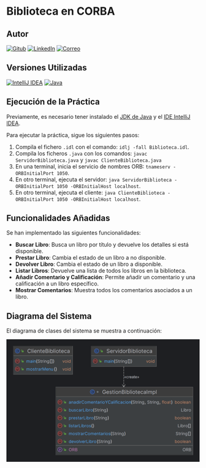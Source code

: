 # Biblioteca en CORBA

## Autor
[![Gitub](https://img.shields.io/badge/GitHub-ghostplayer170-purple)](https://github.com/ghostplayer170)
[![LinkedIn](https://img.shields.io/badge/LinkedIn-Renato_Montenegro_Palma-blue)](https://www.linkedin.com/in/renato-montenegro-palma/)
[![Correo](https://img.shields.io/badge/Correo-ramontenegropalma%40outlook.com-skyblue)](mailto:ramontenegropalma@outlook.com)

## Versiones Utilizadas
[![IntelliJ IDEA](https://img.shields.io/badge/IntelliJ_IDEA-2023.3.5-blue)](https://www.jetbrains.com/idea/download/)
[![Java](https://img.shields.io/badge/Java-8.1.0-red)](https://www.oracle.com/java/technologies/javase-jdk8-downloads.html)

## Ejecución de la Práctica
Previamente, es necesario tener instalado el [JDK de Java](https://www.oracle.com/java/technologies/javase-jdk8-downloads.html) y el [IDE IntelliJ IDEA](https://www.jetbrains.com/idea/download/).

Para ejecutar la práctica, sigue los siguientes pasos:
1. Compila el fichero `.idl` con el comando: `idlj -fall Biblioteca.idl`.
2. Compila los ficheros `.java` con los comandos: `javac ServidorBiblioteca.java` y `javac ClienteBiblioteca.java` 
2. En una terminal, inicia el servicio de nombres ORB: `tnameserv -ORBInitialPort 1050`.
3. En otro terminal, ejecuta el servidor: `java ServidorBiblioteca -ORBInitialPort 1050 -ORBInitialHost localhost`.
4. En otro terminal, ejecuta el cliente: `java ClienteBiblioteca -ORBInitialPort 1050 -ORBInitialHost localhost`.

## Funcionalidades Añadidas
Se han implementado las siguientes funcionalidades:
- **Buscar Libro**: Busca un libro por título y devuelve los detalles si está disponible.
- **Prestar Libro**: Cambia el estado de un libro a no disponible.
- **Devolver Libro**: Cambia el estado de un libro a disponible.
- **Listar Libros**: Devuelve una lista de todos los libros en la biblioteca.
- **Añadir Comentario y Calificación**: Permite añadir un comentario y una calificación a un libro específico.
- **Mostrar Comentarios**: Muestra todos los comentarios asociados a un libro.

## Diagrama del Sistema

El diagrama de clases del sistema se muestra a continuación:

![Diagrama_de_Clases](images/DiagramaClases.png)

